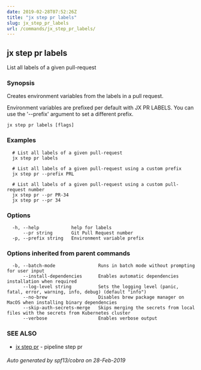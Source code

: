 ```yaml
---
date: 2019-02-28T07:52:26Z
title: "jx step pr labels"
slug: jx_step_pr_labels
url: /commands/jx_step_pr_labels/
---
```

## jx step pr labels

List all labels of a given pull-request

### Synopsis

Creates environment variables from the labels in a pull request. 

Environment variables are prefixed per default with JX PR LABELS. You can use the '--prefix' argument to set a different prefix.

```
jx step pr labels [flags]
```

### Examples

```
  # List all labels of a given pull-request
  jx step pr labels
  
  # List all labels of a given pull-request using a custom prefix
  jx step pr --prefix PRL
  
  # List all labels of a given pull-request using a custom pull-request number
  jx step pr --pr PR-34
  jx step pr --pr 34
```

### Options

```
  -h, --help            help for labels
      --pr string       Git Pull Request number
  -p, --prefix string   Environment variable prefix
```

### Options inherited from parent commands

```
  -b, --batch-mode                Runs in batch mode without prompting for user input
      --install-dependencies      Enables automatic dependencies installation when required
      --log-level string          Sets the logging level (panic, fatal, error, warning, info, debug) (default "info")
      --no-brew                   Disables brew package manager on MacOS when installing binary dependencies
      --skip-auth-secrets-merge   Skips merging the secrets from local files with the secrets from Kubernetes cluster
      --verbose                   Enables verbose output
```

### SEE ALSO

* [jx step pr](/commands/jx_step_pr/)	 - pipeline step pr

###### Auto generated by spf13/cobra on 28-Feb-2019
